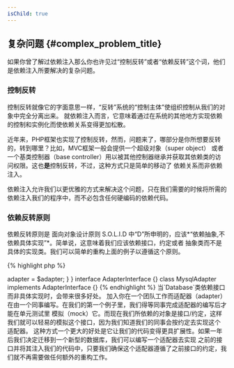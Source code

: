 ```yaml
---
isChild: true
---
```


## 复杂问题 {#complex_problem_title}

如果你曾了解过依赖注入那么你也许见过“控制反转”或者“依赖反转”这个词，他们是依赖注入所要解决的复杂问题。

### 控制反转

控制反转就像它的字面意思一样，“反转”系统的“控制主体”使组织控制从我们的对象中完全分离出来。
就依赖注入而言，它意味着通过在系统的其他地方实现依赖的控制和实例化而使依赖关系变得更加松散。

近年来，PHP框架也实现了控制反转，然而，问题来了，哪部分是你所想要反转的，转到哪里？比如，MVC框架一般会提供一个超级对象（super object）
或者一个基类控制器（base controller）用以被其他控制器继承并获取其依赖类的访问权限。这也**是**控制反转，不过，这种方式只是简单的移动了
依赖关系而非依赖注入。

依赖注入允许我们以更优雅的方式来解决这个问题，只在我们需要的时候将所需的依赖注入我们的程序中，而不必包含任何硬编码的依赖代码。

### 依赖反转原则

依赖反转原则是 面向对象设计原则 S.O.L.I.D 中“D”所申明的，应该*“依赖抽象,不依赖具体实现”*。简单说，这意味着我们应该依赖接口，约定或者
抽象类而不是具体的实现类。我们可以简单的重构上面的例子以遵循这个原则。

{% highlight php %}
<?php
namespace Database;

class Database
{
    protected $adapter;

    public function __construct(AdapterInterface $adapter)
    {
        $this->adapter = $adapter;
    }
}

interface AdapterInterface {}

class MysqlAdapter implements AdapterInterface {}
{% endhighlight %}

当`Database`类依赖接口而非具体实现时，会带来很多好处。

加入你在一个团队工作而适配器（adapter）在由一个同事编写。在我们的第一个例子里，我们得等同事完成适配器的编写后才能在单元测试里
模拟（mock）它。而现在我们所依赖的对象是接口/约定，这样我们就可以轻易的模拟这个接口，因为我们知道我们的同事会按约定去实现这个
适配器。

这种方式一个更大的好处是它让我们的代码变得更具扩展性。如果一年后我们决定迁移到一个新型的数据库，我们可以编写一个适配器去实现
之前的接口并将其注入我们的代码中，只要我们确保这个适配器遵循了之前接口的约定，我们就不再需要做任何额外的重构工作。
